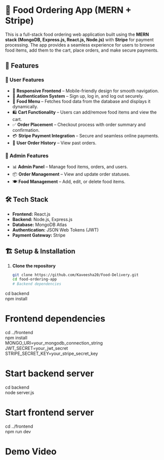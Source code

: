# 🍔 Food Ordering App (MERN + Stripe)

This is a full-stack food ordering web application built using the **MERN stack (MongoDB, Express.js, React.js, Node.js)** with **Stripe** for payment processing. The app provides a seamless experience for users to browse food items, add them to the cart, place orders, and make secure payments.

## 🚀 Features

### 🌟 User Features
- 🛒 **Responsive Frontend** – Mobile-friendly design for smooth navigation.
- 🔐 **Authentication System** – Sign up, log in, and log out securely.
- 🍕 **Food Menu** – Fetches food data from the database and displays it dynamically.
- 🛍️ **Cart Functionality** – Users can add/remove food items and view the cart.
- ✅ **Order Placement** – Checkout process with order summary and confirmation.
- 💳 **Stripe Payment Integration** – Secure and seamless online payments.
- 📜 **User Order History** – View past orders.

### 🔧 Admin Features
- 📊 **Admin Panel** – Manage food items, orders, and users.
- 📦 **Order Management** – View and update order statuses.
- 🍽️ **Food Management** – Add, edit, or delete food items.

## 🛠️ Tech Stack
- **Frontend:** React.js
- **Backend:** Node.js, Express.js
- **Database:** MongoDB Atlas
- **Authentication:** JSON Web Tokens (JWT)
- **Payment Gateway:** Stripe

## 🏗️ Setup & Installation

1. **Clone the repository**
   ```bash
   git clone https://github.com/Kaveesha20/Food-Delivery.git
   cd food-ordering-app
   # Backend dependencies
cd backend  
npm install

# Frontend dependencies
cd ../frontend  
npm install  
MONGO_URI=your_mongodb_connection_string  
JWT_SECRET=your_jwt_secret  
STRIPE_SECRET_KEY=your_stripe_secret_key
# Start backend server
cd backend  
node server.js

# Start frontend server
cd ../frontend  
npm run dev
# Demo Video
